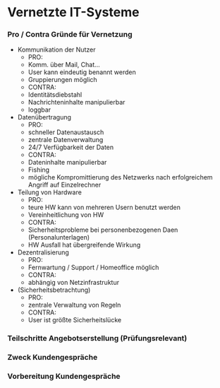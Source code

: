 # Vernetzte IT-Systeme

### Pro / Contra Gründe für Vernetzung
- Kommunikation der Nutzer
	- PRO:
	- Komm. über Mail, Chat...
	- User kann eindeutig benannt werden
	- Gruppierungen möglich
	- CONTRA:
	- Identitätsdiebstahl
	- Nachrichteninhalte manipulierbar
	- loggbar
- Datenübertragung
	- PRO:
	- schneller Datenaustausch
	- zentrale Datenverwaltung
	- 24/7 Verfügbarkeit der Daten
	- CONTRA:
	- Dateninhalte manipulierbar
	- Fishing
	- mögliche Kompromittierung des Netzwerks nach erfolgreichem Angriff auf Einzelrechner
- Teilung von Hardware
	- PRO:
	- teure HW kann von mehreren Usern benutzt werden
	- Vereinheitlichung von HW
	- CONTRA:
	- Sicherheitsprobleme bei personenbezogenen Daen (Personalunterlagen)
	- HW Ausfall hat übergreifende Wirkung
- Dezentralisierung
	- PRO:
	- Fernwartung / Support / Homeoffice möglich
	- CONTRA:
	- abhängig von Netzinfrastruktur
- (Sicherheitsbetrachtung)
	- PRO:
	- zentrale Verwaltung von Regeln
	- CONTRA:
	- User ist größte Sicherheitslücke

### Teilschritte Angebotserstellung (Prüfungsrelevant)

### Zweck Kundengespräche

### Vorbereitung Kundengespräche
